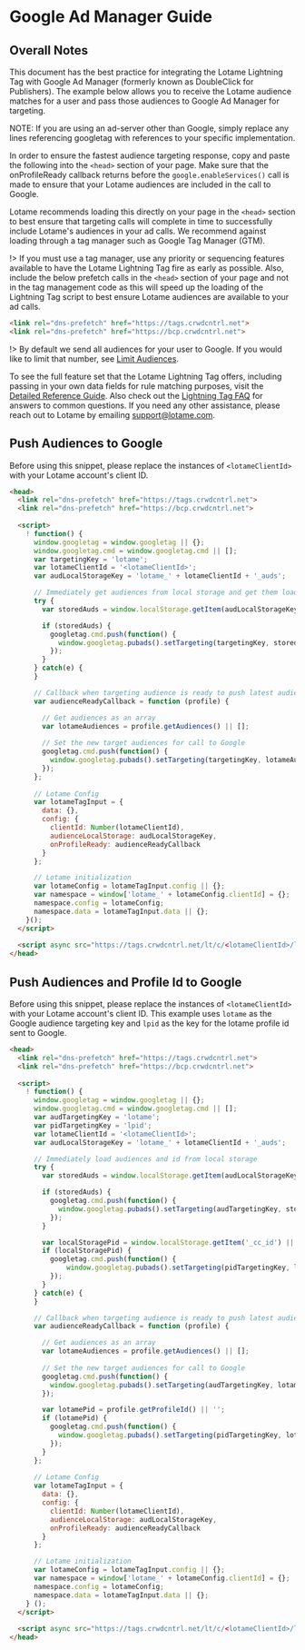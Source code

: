 # Google Ad Manager Guide

## Overall Notes

This document has the best practice for integrating the Lotame Lightning Tag with Google Ad Manager (formerly known as DoubleClick for Publishers). The example below allows you to receive the Lotame audience matches for a user and pass those audiences to Google Ad Manager for targeting.

NOTE: If you are using an ad-server other than Google, simply replace any lines referencing googletag with references to your specific implementation.

In order to ensure the fastest audience targeting response, copy and paste the following into the `<head>` section of your page. Make sure that the onProfileReady callback returns before the `google.enableServices()` call is made to ensure that your Lotame audiences are included in the call to Google. 

Lotame recommends loading this directly on your page in the `<head>` section to best ensure that targeting calls will complete in time to successfully include Lotame's audiences in your ad calls. We recommend against loading through a tag manager such as Google Tag Manager (GTM). 

!> If you must use a tag manager, use any priority or sequencing features available to have the Lotame Lightning Tag fire as early as possible. Also, include the below prefetch calls in the `<head>` section of your page and not in the tag management code as this will speed up the loading of the Lightning Tag script to best ensure Lotame audiences are available to your ad calls.

```html
<link rel="dns-prefetch" href="https://tags.crwdcntrl.net">            
<link rel="dns-prefetch" href="https://bcp.crwdcntrl.net">
```

!> By default we send all audiences for your user to Google. If you would like to limit that number, see [Limit Audiences](lightning-tag/faq?id=how-can-i-limit-the-number-of-audiences-returned).

To see the full feature set that the Lotame Lightning Tag offers, including passing in your own data fields for rule matching purposes, visit the [Detailed Reference Guide](lightning-tag/detailed-reference.md). Also check out the [Lightning Tag FAQ](lightning-tag/faq.md) for answers to common questions. If you need any other assistance, please reach out to Lotame by emailing support@lotame.com.

## Push Audiences to Google

Before using this snippet, please replace the instances of `<lotameClientId>` with your Lotame account's client ID.

```html
<head>
  <link rel="dns-prefetch" href="https://tags.crwdcntrl.net">
  <link rel="dns-prefetch" href="https://bcp.crwdcntrl.net">
  
  <script>
    ! function() {
      window.googletag = window.googletag || {};
      window.googletag.cmd = window.googletag.cmd || [];
      var targetingKey = 'lotame';
      var lotameClientId = '<lotameClientId>';
      var audLocalStorageKey = 'lotame_' + lotameClientId + '_auds';

      // Immediately get audiences from local storage and get them loaded
      try {
        var storedAuds = window.localStorage.getItem(audLocalStorageKey) || '';

        if (storedAuds) {
          googletag.cmd.push(function() {
            window.googletag.pubads().setTargeting(targetingKey, storedAuds.split(','));
          });
        }
      } catch(e) {
      } 

      // Callback when targeting audience is ready to push latest audience data
      var audienceReadyCallback = function (profile) {

        // Get audiences as an array
        var lotameAudiences = profile.getAudiences() || [];
    
        // Set the new target audiences for call to Google
        googletag.cmd.push(function() {
          window.googletag.pubads().setTargeting(targetingKey, lotameAudiences);
        });  
      };
    
      // Lotame Config
      var lotameTagInput = {
        data: {},
        config: {
          clientId: Number(lotameClientId),
          audienceLocalStorage: audLocalStorageKey,
          onProfileReady: audienceReadyCallback
        }
      };

      // Lotame initialization
      var lotameConfig = lotameTagInput.config || {};
      var namespace = window['lotame_' + lotameConfig.clientId] = {};
      namespace.config = lotameConfig;
      namespace.data = lotameTagInput.data || {};
    }();
  </script>
  
  <script async src="https://tags.crwdcntrl.net/lt/c/<lotameClientId>/lt.min.js"></script>
</head>
```


## Push Audiences and Profile Id to Google

Before using this snippet, please replace the instances of `<lotameClientId>` with your Lotame account's client ID.
This example uses `lotame` as the Google audience targeting key and `lpid` as the key for the lotame profile id sent to Google.

```html
<head>
  <link rel="dns-prefetch" href="https://tags.crwdcntrl.net">
  <link rel="dns-prefetch" href="https://bcp.crwdcntrl.net">
  
  <script>
    ! function() {
      window.googletag = window.googletag || {};
      window.googletag.cmd = window.googletag.cmd || [];
      var audTargetingKey = 'lotame';
      var pidTargetingKey = 'lpid';
      var lotameClientId = '<lotameClientId>';
      var audLocalStorageKey = 'lotame_' + lotameClientId + '_auds';

      // Immediately load audiences and id from local storage
      try {
        var storedAuds = window.localStorage.getItem(audLocalStorageKey) || '';

        if (storedAuds) {
          googletag.cmd.push(function() {
            window.googletag.pubads().setTargeting(audTargetingKey, storedAuds.split(','));
          });
        }

        var localStoragePid = window.localStorage.getItem('_cc_id') || '';
        if (localStoragePid) {
          googletag.cmd.push(function() {
              window.googletag.pubads().setTargeting(pidTargetingKey, localStoragePid);
          });
        }
      } catch(e) {
      } 

      // Callback when targeting audience is ready to push latest audience data
      var audienceReadyCallback = function (profile) {

        // Get audiences as an array
        var lotameAudiences = profile.getAudiences() || [];
    
        // Set the new target audiences for call to Google
        googletag.cmd.push(function() {
          window.googletag.pubads().setTargeting(audTargetingKey, lotameAudiences);
        });  

        var lotamePid = profile.getProfileId() || '';
        if (lotamePid) {
          googletag.cmd.push(function() {
            window.googletag.pubads().setTargeting(pidTargetingKey, lotamePid);
          });
        }
      };
    
      // Lotame Config
      var lotameTagInput = {
        data: {},
        config: {
          clientId: Number(lotameClientId),
          audienceLocalStorage: audLocalStorageKey,
          onProfileReady: audienceReadyCallback
        }
      };

      // Lotame initialization
      var lotameConfig = lotameTagInput.config || {};
      var namespace = window['lotame_' + lotameConfig.clientId] = {};
      namespace.config = lotameConfig;
      namespace.data = lotameTagInput.data || {};
    } ();
  </script>
  
  <script async src="https://tags.crwdcntrl.net/lt/c/<lotameClientId>/lt.min.js"></script>
</head>
```
